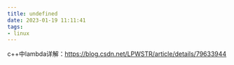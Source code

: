 ```yaml
---
title: undefined
date: 2023-01-19 11:11:41
tags:
- linux
---
```


c++中lambda详解：https://blog.csdn.net/LPWSTR/article/details/79633944

